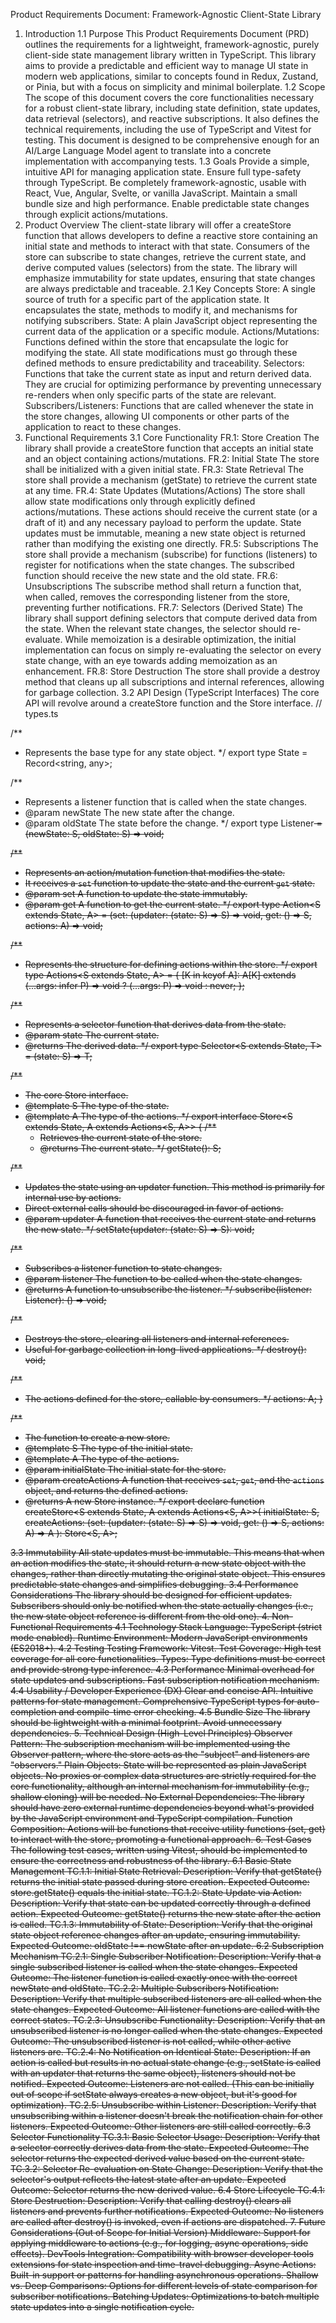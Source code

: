 Product Requirements Document: Framework-Agnostic Client-State Library

1. Introduction
   1.1 Purpose
   This Product Requirements Document (PRD) outlines the requirements for a lightweight, framework-agnostic, purely client-side state management library written in TypeScript. This library aims to provide a predictable and efficient way to manage UI state in modern web applications, similar to concepts found in Redux, Zustand, or Pinia, but with a focus on simplicity and minimal boilerplate.
   1.2 Scope
   The scope of this document covers the core functionalities necessary for a robust client-state library, including state definition, state updates, data retrieval (selectors), and reactive subscriptions. It also defines the technical requirements, including the use of TypeScript and Vitest for testing. This document is designed to be comprehensive enough for an AI/Large Language Model agent to translate into a concrete implementation with accompanying tests.
   1.3 Goals
   Provide a simple, intuitive API for managing application state.
   Ensure full type-safety through TypeScript.
   Be completely framework-agnostic, usable with React, Vue, Angular, Svelte, or vanilla JavaScript.
   Maintain a small bundle size and high performance.
   Enable predictable state changes through explicit actions/mutations.
2. Product Overview
   The client-state library will offer a createStore function that allows developers to define a reactive store containing an initial state and methods to interact with that state. Consumers of the store can subscribe to state changes, retrieve the current state, and derive computed values (selectors) from the state. The library will emphasize immutability for state updates, ensuring that state changes are always predictable and traceable.
   2.1 Key Concepts
   Store: A single source of truth for a specific part of the application state. It encapsulates the state, methods to modify it, and mechanisms for notifying subscribers.
   State: A plain JavaScript object representing the current data of the application or a specific module.
   Actions/Mutations: Functions defined within the store that encapsulate the logic for modifying the state. All state modifications must go through these defined methods to ensure predictability and traceability.
   Selectors: Functions that take the current state as input and return derived data. They are crucial for optimizing performance by preventing unnecessary re-renders when only specific parts of the state are relevant.
   Subscribers/Listeners: Functions that are called whenever the state in the store changes, allowing UI components or other parts of the application to react to these changes.
3. Functional Requirements
   3.1 Core Functionality
   FR.1: Store Creation
   The library shall provide a createStore function that accepts an initial state and an object containing actions/mutations.
   FR.2: Initial State
   The store shall be initialized with a given initial state.
   FR.3: State Retrieval
   The store shall provide a mechanism (getState) to retrieve the current state at any time.
   FR.4: State Updates (Mutations/Actions)
   The store shall allow state modifications only through explicitly defined actions/mutations. These actions should receive the current state (or a draft of it) and any necessary payload to perform the update. State updates must be immutable, meaning a new state object is returned rather than modifying the existing one directly.
   FR.5: Subscriptions
   The store shall provide a mechanism (subscribe) for functions (listeners) to register for notifications when the state changes. The subscribed function should receive the new state and the old state.
   FR.6: Unsubscriptions
   The subscribe method shall return a function that, when called, removes the corresponding listener from the store, preventing further notifications.
   FR.7: Selectors (Derived State)
   The library shall support defining selectors that compute derived data from the state. When the relevant state changes, the selector should re-evaluate. While memoization is a desirable optimization, the initial implementation can focus on simply re-evaluating the selector on every state change, with an eye towards adding memoization as an enhancement.
   FR.8: Store Destruction
   The store shall provide a destroy method that cleans up all subscriptions and internal references, allowing for garbage collection.
   3.2 API Design (TypeScript Interfaces)
   The core API will revolve around a createStore function and the Store interface.
   // types.ts

/\*\*

- Represents the base type for any state object.
  \*/
  export type State = Record<string, any>;

/\*\*

- Represents a listener function that is called when the state changes.
- @param newState The new state after the change.
- @param oldState The state before the change.
  \*/
  export type Listener<S extends State> = (newState: S, oldState: S) => void;

/\*\*

- Represents an action/mutation function that modifies the state.
- It receives a `set` function to update the state and the current `get` state.
- @param set A function to update the state immutably.
- @param get A function to get the current state.
  \*/
  export type Action<S extends State, A> = (set: (updater: (state: S) => S) => void, get: () => S, actions: A) => void;

/\*\*

- Represents the structure for defining actions within the store.
  \*/
  export type Actions<S extends State, A> = {
  [K in keyof A]: A[K] extends (...args: infer P) => void
  ? (...args: P) => void
  : never;
  };

/\*\*

- Represents a selector function that derives data from the state.
- @param state The current state.
- @returns The derived data.
  \*/
  export type Selector<S extends State, T> = (state: S) => T;

/\*\*

- The core Store interface.
- @template S The type of the state.
- @template A The type of the actions.
  \*/
  export interface Store<S extends State, A extends Actions<S, A>> {
  /\*\*
  - Retrieves the current state of the store.
  - @returns The current state.
    \*/
    getState(): S;

/\*\*

- Updates the state using an updater function. This method is primarily for internal use by actions.
- Direct external calls should be discouraged in favor of actions.
- @param updater A function that receives the current state and returns the new state.
  \*/
  setState(updater: (state: S) => S): void;

/\*\*

- Subscribes a listener function to state changes.
- @param listener The function to be called when the state changes.
- @returns A function to unsubscribe the listener.
  \*/
  subscribe(listener: Listener<S>): () => void;

/\*\*

- Destroys the store, clearing all listeners and internal references.
- Useful for garbage collection in long-lived applications.
  \*/
  destroy(): void;

/\*\*

- The actions defined for the store, callable by consumers.
  \*/
  actions: A;
  }

/\*\*

- The function to create a new store.
- @template S The type of the initial state.
- @template A The type of the actions.
- @param initialState The initial state for the store.
- @param createActions A function that receives `set`, `get`, and the `actions` object, and returns the defined actions.
- @returns A new Store instance.
  \*/
  export declare function createStore<S extends State, A extends Actions<S, A>>(
  initialState: S,
  createActions: (set: (updater: (state: S) => S) => void, get: () => S, actions: A) => A
  ): Store<S, A>;

3.3 Immutability
All state updates must be immutable. This means that when an action modifies the state, it should return a new state object with the changes, rather than directly mutating the original state object. This ensures predictable state changes and simplifies debugging.
3.4 Performance Considerations
The library should be designed for efficient updates. Subscribers should only be notified when the state actually changes (i.e., the new state object reference is different from the old one). 4. Non-Functional Requirements
4.1 Technology Stack
Language: TypeScript (strict mode enabled).
Runtime Environment: Modern JavaScript environments (ES2018+).
4.2 Testing
Testing Framework: Vitest.
Test Coverage: High test coverage for all core functionalities.
Types: Type definitions must be correct and provide strong type inference.
4.3 Performance
Minimal overhead for state updates and subscriptions.
Fast subscription notification mechanism.
4.4 Usability / Developer Experience (DX)
Clear and concise API.
Intuitive patterns for state management.
Comprehensive TypeScript types for auto-completion and compile-time error checking.
4.5 Bundle Size
The library should be lightweight with a minimal footprint. Avoid unnecessary dependencies. 5. Technical Design (High-Level Principles)
Observer Pattern: The subscription mechanism will be implemented using the Observer pattern, where the store acts as the "subject" and listeners are "observers."
Plain Objects: State will be represented as plain JavaScript objects. No proxies or complex data structures are strictly required for the core functionality, although an internal mechanism for immutability (e.g., shallow cloning) will be needed.
No External Dependencies: The library should have zero external runtime dependencies beyond what's provided by the JavaScript environment and TypeScript compilation.
Function Composition: Actions will be functions that receive utility functions (set, get) to interact with the store, promoting a functional approach. 6. Test Cases
The following test cases, written using Vitest, should be implemented to ensure the correctness and robustness of the library.
6.1 Basic State Management
TC.1.1: Initial State Retrieval:
Description: Verify that getState() returns the initial state passed during store creation.
Expected Outcome: store.getState() equals the initial state.
TC.1.2: State Update via Action:
Description: Verify that state can be updated correctly through a defined action.
Expected Outcome: getState() returns the new state after the action is called.
TC.1.3: Immutability of State:
Description: Verify that the original state object reference changes after an update, ensuring immutability.
Expected Outcome: oldState !== newState after an update.
6.2 Subscription Mechanism
TC.2.1: Single Subscriber Notification:
Description: Verify that a single subscribed listener is called when the state changes.
Expected Outcome: The listener function is called exactly once with the correct newState and oldState.
TC.2.2: Multiple Subscribers Notification:
Description: Verify that multiple subscribed listeners are all called when the state changes.
Expected Outcome: All listener functions are called with the correct states.
TC.2.3: Unsubscribe Functionality:
Description: Verify that an unsubscribed listener is no longer called when the state changes.
Expected Outcome: The unsubscribed listener is not called, while other active listeners are.
TC.2.4: No Notification on Identical State:
Description: If an action is called but results in no actual state change (e.g., setState is called with an updater that returns the same object), listeners should not be notified.
Expected Outcome: Listeners are not called. (This can be initially out of scope if setState always creates a new object, but it's good for optimization).
TC.2.5: Unsubscribe within Listener:
Description: Verify that unsubscribing within a listener doesn't break the notification chain for other listeners.
Expected Outcome: Other listeners are still called correctly.
6.3 Selector Functionality
TC.3.1: Basic Selector Usage:
Description: Verify that a selector correctly derives data from the state.
Expected Outcome: The selector returns the expected derived value based on the current state.
TC.3.2: Selector Re-evaluation on State Change:
Description: Verify that the selector's output reflects the latest state after an update.
Expected Outcome: Selector returns the new derived value.
6.4 Store Lifecycle
TC.4.1: Store Destruction:
Description: Verify that calling destroy() clears all listeners and prevents further notifications.
Expected Outcome: No listeners are called after destroy() is invoked, even if actions are dispatched. 7. Future Considerations (Out of Scope for Initial Version)
Middleware: Support for applying middleware to actions (e.g., for logging, async operations, side effects).
DevTools Integration: Compatibility with browser developer tools extensions for state inspection and time-travel debugging.
Async Actions: Built-in support or patterns for handling asynchronous operations.
Shallow vs. Deep Comparisons: Options for different levels of state comparison for subscriber notifications.
Batching Updates: Optimizations to batch multiple state updates into a single notification cycle.
